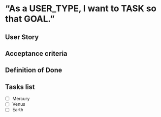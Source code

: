 # “As a USER_TYPE, I want to TASK so that GOAL.” 

## User Story

## Acceptance criteria

## Definition of Done

## Tasks list

- [ ] Mercury
- [ ] Venus
- [ ] Earth
